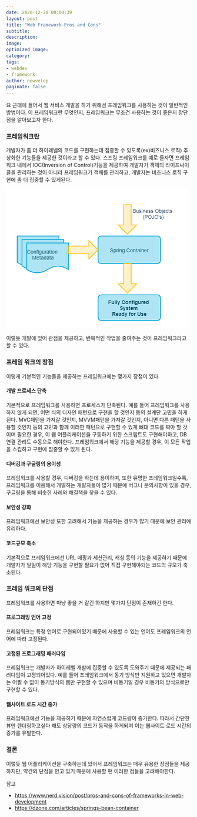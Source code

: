 ```yaml
---
date: 2020-12-28 00:00:39
layout: post
title: "Web Framework-Pros and Cons"
subtitle:
description:
image:
optimized_image:
category:
tags:
- webdev
- framework
author: newvelop
paginate: false
---
```

요 근래에 들어서 웹 서비스 개발을 하기 위해선 프레임워크를 사용하는 것이 일반적인 방법이다.
이 프레임워크란 무엇인지, 프레임워크는 무조건 사용하는 것이 좋은지 장단점을 알아보고자 한다.

### 프레임워크란
개발자가 좀 더 하이레벨의 코드를 구현하는데 집중할 수 있도록(ex)비즈니스 로직) 추상화한 기능들을 제공한 것이라고 할 수 있다.
스프링 프레임워크를 예로 들자면 프레임워크 내에서 IOC(Inversion of Control)기능을 제공하여 개발자가 객체의 라이프싸이클을 관리하는 것이 아니라
프레임워크가 객체를 관리하고, 개발자는 비즈니스 로직 구현에 좀 더 집중할 수 있게된다.

![screensh](../assets/img/2020-12-28-Web-Framework---Pros-and-Cons/spring-ioc.png)

이렇듯 개발에 있어 관점을 제공하고, 반복적인 작업을 줄여주는 것이 프레임워크라고 할 수 있다.

### 프레임 워크의 장점
이렇게 기본적인 기능들을 제공하는 프레임워크에는 몇가지 장점이 있다.
#### 개발 프로세스 단축
기본적으로 프레임워크를 사용하면 프로세스가 단축된다. 예를 들어 프레임워크를 사용하지 않게 되면, 어떤 식의 디자인 패턴으로 구현을 할 것인지 등의 설계단 고민을 하게된다.
MVC패턴을 가져갈 것인지, MVVM패턴을 가져갈 것인지, 아니면 다른 패턴을 사용할 것인지 등의 고민과 함께 이러한 패턴으로 구현할 수 있게 뼈대 코드를 짜야 할 것이며 필요한
경우, 이 웹 어플리케이션을 구동하기 위한 스크립트도 구현해야하고, DB 연결 관리도 수동으로 해야한다. 프레임워크에서 해당 기능을 제공할 경우, 이 모든 작업을 스킵하고
구현에 집중할 수 있게 된다.
#### 디버깅과 구글링의 용이성
프레임워크를 사용할 경우, 디버깅을 하는데 용이하며, 또한 유명한 프레임워크일수록, 프레임워크를 이용해서 개발하는 개발자들이 많기 때문에 버그나 문의사항이 있을 경우, 
구글링을 통해 비슷한 사례와 해결책을 찾을 수 있다.
#### 보안성 강화
프레임워크에선 보안성 또한 고려해서 기능을 제공하는 경우가 많기 때문에 보안 관리에 유리하다.
#### 코드규모 축소
기본적으로 프레임워크에선 URL 매핑과 세션관리, 캐싱 등의 기능을 제공하기 때문에 개발자가 일일이 해당 기능을 구현할 필요가 없어 직접 구현해야되는 코드의 규모가 축소된다.

### 프레임 워크의 단점
프레임워크를 사용하면 마냥 좋을 거 같긴 하지만 몇가지 단점이 존재하긴 한다.
#### 프로그래밍 언어 고정
프레임워크는 특정 언어로 구현되어있기 때문에 사용할 수 있는 언어도 프레임워크의 언어에 따라 고정된다.
#### 고정된 프로그래밍 패러다임
프레임워크는 개발자가 하이레벨 개발에 집중할 수 있도록 도와주기 때문에 제공되는 패러다임이 고정되어있다. 예를 들어 프레임워크에서 동기 방식만 지원하고 있으면 개발자는
어쩔 수 없이 동기방식의 웹만 구현할 수 있으며 비동기일 경우 비동기의 방식으로만 구현할 수 있다.
#### 웹사이트 로드 시간 증가
프레임워크에선 기능을 제공하기 때문에 자연스럽게 코드량이 증가한다. 따라서 간단한 뷰만 렌더링하고싶다 해도 상당량의 코드가 동작을 하게되며 이는 웹사이트 로드 시간의
증가를 유발한다.

### 결론
이렇듯 웹 어플리케이션을 구축하는데 있어서 프레임워크는 매우 유용한 장점들을 제공하지만, 약간의 단점을 안고 있기 때문에 사용할 땐 이러한 점들을 고려해야한다.

참고
- https://www.nerd.vision/post/pros-and-cons-of-frameworks-in-web-development
- https://dzone.com/articles/springs-bean-container

